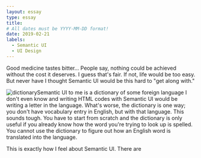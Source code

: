 ```yaml
---
layout: essay
type: essay
title: 
# All dates must be YYYY-MM-DD format!
date: 2019-02-21
labels:
  - Semantic UI
  - UI Design
---
```


Good medicine tastes bitter...
People say, nothing could be achieved without the cost it deserves. I guess that's fair. If not, life would be too easy. But never have I thought Semantic UI would be this hard to "get along with."

<img class="ui rounded floating image" alt="dictionary" src="https://static.makeuseof.com/wp-content/uploads/2015/11/dictionary_shutterstock_45765181.jpg">Semantic UI to me is a dictionary of some foreign language I don't even know and writing HTML codes with Semantic UI would be writing a letter in the language. What's worse, the dictionary is one way; you don't have vocabulary entry in English, but with that language. This sounds tough. You have to start from scratch and the dictionary is only useful if you already know how the word you're trying to look up is spelled. You cannot use the dictionary to figure out how an English word is translated into the language.

This is exactly how I feel about Semantic UI. There are 